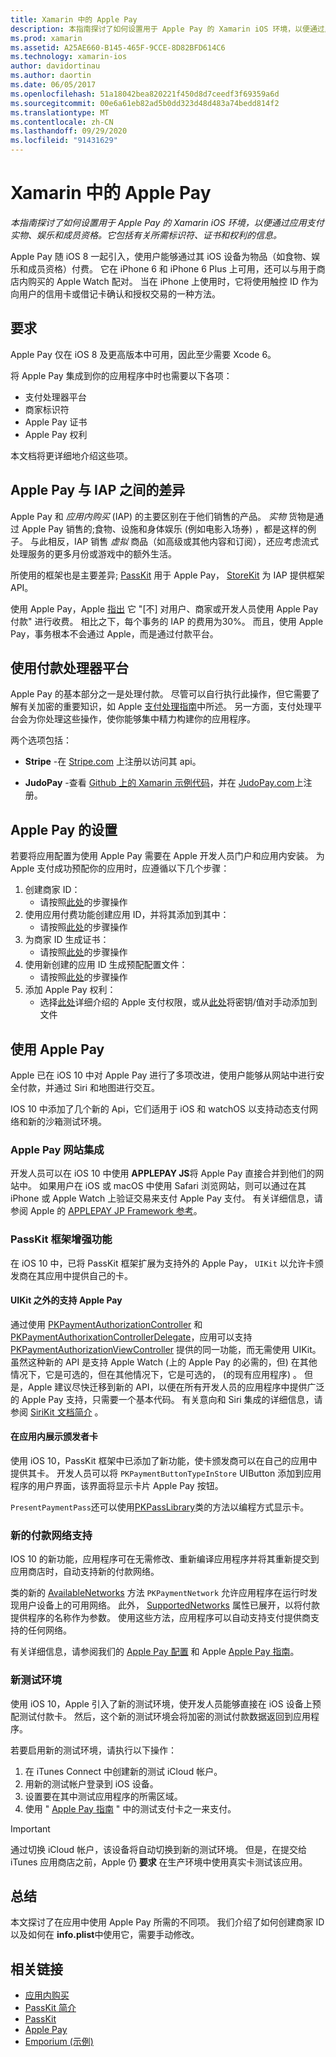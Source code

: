 ```yaml
---
title: Xamarin 中的 Apple Pay
description: 本指南探讨了如何设置用于 Apple Pay 的 Xamarin iOS 环境，以便通过应用支付实物、娱乐和成员资格。 它包括有关所需标识符、证书和权利的信息。
ms.prod: xamarin
ms.assetid: A25AE660-B145-465F-9CCE-8D82BFD614C6
ms.technology: xamarin-ios
author: davidortinau
ms.author: daortin
ms.date: 06/05/2017
ms.openlocfilehash: 51a18042bea820221f450d8d7ceedf3f69359a6d
ms.sourcegitcommit: 00e6a61eb82ad5b0dd323d48d483a74bedd814f2
ms.translationtype: MT
ms.contentlocale: zh-CN
ms.lasthandoff: 09/29/2020
ms.locfileid: "91431629"
---
```

# <a name="apple-pay-in-xamarinios"></a>Xamarin 中的 Apple Pay

_本指南探讨了如何设置用于 Apple Pay 的 Xamarin iOS 环境，以便通过应用支付实物、娱乐和成员资格。它包括有关所需标识符、证书和权利的信息。_

Apple Pay 随 iOS 8 一起引入，使用户能够通过其 iOS 设备为物品（如食物、娱乐和成员资格）付费。 它在 iPhone 6 和 iPhone 6 Plus 上可用，还可以与用于商店内购买的 Apple Watch 配对。 当在 iPhone 上使用时，它将使用触控 ID 作为向用户的信用卡或借记卡确认和授权交易的一种方法。

## <a name="requirements"></a>要求

Apple Pay 仅在 iOS 8 及更高版本中可用，因此至少需要 Xcode 6。

将 Apple Pay 集成到你的应用程序中时也需要以下各项：

- 支付处理器平台
- 商家标识符
- Apple Pay 证书
- Apple Pay 权利

本文档将更详细地介绍这些项。

## <a name="differences-between-apple-pay-and-iap"></a>Apple Pay 与 IAP 之间的差异

Apple Pay 和 *应用内购买* (IAP) 的主要区别在于他们销售的产品。 *实物* 货物是通过 Apple Pay 销售的;食物、设施和身体娱乐 (例如电影入场券) ，都是这样的例子。 与此相反，IAP 销售 *虚拟* 商品（如高级或其他内容和订阅），还应考虑流式处理服务的更多月份或游戏中的额外生活。

所使用的框架也是主要差异; [PassKit](https://developer.apple.com/library/ios/documentation/PassKit/Reference/PKPaymentAuthorizationViewController_Ref/) 用于 Apple Pay， [StoreKit](https://developer.apple.com/library/ios/documentation/PassKit/Reference/PKPaymentAuthorizationViewController_Ref/) 为 IAP 提供框架 API。

使用 Apple Pay，Apple [指出](https://developer.apple.com/apple-pay/Getting-Started-with-Apple-Pay.pdf) 它 "[不] 对用户、商家或开发人员使用 Apple Pay 付款" 进行收费。 相比之下，每个事务的 IAP 的费用为30%。 而且，使用 Apple Pay，事务根本不会通过 Apple，而是通过付款平台。

## <a name="using-a-payment-processor-platform"></a>使用付款处理器平台

Apple Pay 的基本部分之一是处理付款。 尽管可以自行执行此操作，但它需要了解有关加密的重要知识，如 Apple [支付处理指南](https://developer.apple.com/library/ios/ApplePay_Guide/ProcessPayment.html)中所述。
另一方面，支付处理平台会为你处理这些操作，使你能够集中精力构建你的应用程序。

两个选项包括：

- **Stripe** -在 [Stripe.com](https://stripe.com/) 上注册以访问其 api。

- **JudoPay** -查看 [Github 上的 Xamarin 示例代码](https://github.com/Judopay/Xamarin-Sample-App)，并在 [JudoPay.com](https://www.judopay.com/)上注册。

## <a name="provisioning-for-apple-pay"></a>Apple Pay 的设置

若要将应用配置为使用 Apple Pay 需要在 Apple 开发人员门户和应用内安装。 为 Apple 支付成功预配你的应用时，应遵循以下几个步骤：

1. 创建商家 ID：
    - 请按照[此处](~/ios/deploy-test/provisioning/capabilities/apple-pay-capabilities.md#merchantid)的步骤操作
2. 使用应用付费功能创建应用 ID，并将其添加到其中：
    - 请按照[此处](~/ios/deploy-test/provisioning/capabilities/apple-pay-capabilities.md#appid)的步骤操作
3. 为商家 ID 生成证书：
    - 请按照[此处](~/ios/deploy-test/provisioning/capabilities/apple-pay-capabilities.md#certificate)的步骤操作
4. 使用新创建的应用 ID 生成预配配置文件：
    - 请按照[此处](~/ios/get-started/installation/device-provisioning/manual-provisioning.md#provisioning)的步骤操作
5. 添加 Apple Pay 权利：
    - 选择[此处](~/ios/deploy-test/provisioning/entitlements.md)详细介绍的 Apple 支付权限，或从[此处](~/ios/deploy-test/provisioning/entitlements.md)将密钥/值对手动添加到文件

## <a name="working-with-apple-pay"></a>使用 Apple Pay

Apple 已在 iOS 10 中对 Apple Pay 进行了多项改进，使用户能够从网站中进行安全付款，并通过 Siri 和地图进行交互。

IOS 10 中添加了几个新的 Api，它们适用于 iOS 和 watchOS 以支持动态支付网络和新的沙箱测试环境。

### <a name="apple-pay-website-integration"></a>Apple Pay 网站集成

开发人员可以在 iOS 10 中使用 **APPLEPAY JS**将 Apple Pay 直接合并到他们的网站中。 如果用户在 iOS 或 macOS 中使用 Safari 浏览网站，则可以通过在其 iPhone 或 Apple Watch 上验证交易来支付 Apple Pay 支付。 有关详细信息，请参阅 Apple 的 [APPLEPAY JP Framework 参考](https://developer.apple.com/reference/applepayjs)。

### <a name="passkit-framework-enhancements"></a>PassKit 框架增强功能

在 iOS 10 中，已将 PassKit 框架扩展为支持外的 Apple Pay， `UIKit` 以允许卡颁发商在其应用中提供自己的卡。

#### <a name="supporting-apple-pay-outside-of-uikit"></a>UIKit 之外的支持 Apple Pay

通过使用 [PKPaymentAuthorizationController](https://developer.apple.com/reference/passkit/pkpaymentauthorizationcontroller) 和 [PKPaymentAuthorixationControllerDelegate](https://developer.apple.com/reference/passkit/pkpaymentauthorizationcontrollerdelegate)，应用可以支持 [PKPaymentAuthorizationViewController](https://developer.apple.com/reference/passkit/pkpaymentauthorizationviewcontroller) 提供的同一功能，而无需使用 UIKit。 虽然这种新的 API 是支持 Apple Watch (上的 Apple Pay 的必需的，但) 在其他情况下，它是可选的，但在其他情况下，它是可选的， (的现有应用程序) 。 但是，Apple 建议尽快迁移到新的 API，以便在所有开发人员的应用程序中提供广泛的 Apple Pay 支持，只需要一个基本代码。 有关意向和 Siri 集成的详细信息，请参阅 [SiriKit 文档简介](~/ios/platform/sirikit/index.md) 。

#### <a name="presenting-issuer-cards-from-within-apps"></a>在应用内展示颁发者卡

使用 iOS 10，PassKit 框架中已添加了新功能，使卡颁发商可以在自己的应用中提供其卡。 开发人员可以将 `PKPaymentButtonTypeInStore` UIButton 添加到应用程序的用户界面，该界面将显示卡片 Apple Pay 按钮。

`PresentPaymentPass`还可以使用[PKPassLibrary](https://developer.apple.com/reference/passkit/pkpasslibrary)类的方法以编程方式显示卡。

### <a name="new-payment-network-support"></a>新的付款网络支持

IOS 10 的新功能，应用程序可在无需修改、重新编译应用程序并将其重新提交到应用商店时，自动支持新的付款网络。

类的新的 [AvailableNetworks](https://developer.apple.com/reference/passkit/pkpaymentrequest/1833288-availablenetworks) 方法 `PKPaymentNetwork` 允许应用程序在运行时发现用户设备上的可用网络。 此外， [SupportedNetworks](https://developer.apple.com/reference/passkit/pkpaymentrequest/1619329-supportednetworks) 属性已展开，以将付款提供程序的名称作为参数。 使用这些方法，应用程序可以自动支持支付提供商支持的任何网络。

有关详细信息，请参阅我们的 [Apple Pay 配置](~/ios/platform/apple-pay.md) 和 Apple [Apple Pay 指南](https://developer.apple.com/apple-pay/)。

### <a name="new-testing-environment"></a>新测试环境

使用 iOS 10，Apple 引入了新的测试环境，使开发人员能够直接在 iOS 设备上预配测试付款卡。 然后，这个新的测试环境会将加密的测试付款数据返回到应用程序。

若要启用新的测试环境，请执行以下操作：

1. 在 iTunes Connect 中创建新的测试 iCloud 帐户。
2. 用新的测试帐户登录到 iOS 设备。
3. 设置要在其中测试应用程序的所需区域。
4. 使用 " [Apple Pay 指南](https://developer.apple.com/apple-pay/) " 中的测试支付卡之一来支付。

> [!IMPORTANT]
> 通过切换 iCloud 帐户，该设备将自动切换到新的测试环境。 但是，在提交给 iTunes 应用商店之前，Apple 仍 **要求** 在生产环境中使用真实卡测试该应用。

## <a name="summary"></a>总结

本文探讨了在应用中使用 Apple Pay 所需的不同项。 我们介绍了如何创建商家 ID 以及如何在 **info.plist**中使用它，需要手动修改。

## <a name="related-links"></a>相关链接

- [应用内购买](~/ios/platform/in-app-purchasing/index.md)
- [PassKit 简介](~/ios/platform/passkit.md)
- [PassKit](https://developer.apple.com/library/ios/documentation/PassKit/Reference/PKPaymentAuthorizationViewController_Ref/)
- [Apple Pay](https://developer.apple.com/apple-pay/)
- [Emporium (示例) ](/samples/xamarin/ios-samples/ios9-emporium)